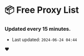 # :package: Free Proxy List
### Updated every 15 minutes.

- Last updated: `2024-06-24 04:44`

:heart:
